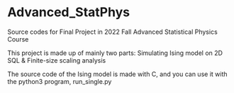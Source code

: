# Advanced_StatPhys
Source codes for Final Project in 2022 Fall Advanced Statistical Physics Course

This project is made up of mainly two parts: Simulating Ising model on 2D SQL & Finite-size scaling analysis

The source code of the Ising model is made with C, and you can use it with the python3 program, run_single.py

